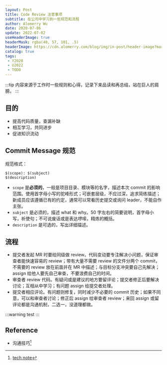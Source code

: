 ```yaml
---
layout: Post
title: Code Review 注意事项
subtitle: 在公司中学习到一些规范和流程
author: Alomerry Wu
date: 2020-07-06
update: 2022-07-02
useHeaderImage: true
headerMask: rgba(40, 57, 101, .5)
headerImage: https://cdn.alomerry.com/blog/img/in-post/header-image?max=64
catalog: true
tags:
 - Y2020
 - U2022
 - TODO
---
```


<!-- Description. -->

<!-- more -->

:::tip
内容来源于工作时一些规则和心得，记录下来品读和再总结，站在巨人的肩膀。
:::


## 目的

- 提高代码质量，查漏补缺
- 相互学习，共同进步
- 促进知识流动

## Commit Message 规范

规范格式：

```text
$(scope): $(subject)
$(description)
```

- `scope` 是**必须的**，一般是项目目录、模块等的名字，描述本次 commit 的影响范围。使用首字母小写的驼峰形式；可嵌套层级，不应过深，追求简练描述；新成员应该遵循已有的约定，通常可以常看历史提交或询问
  leader，不能自作主张。
- `subject` 是必须的，描述 what 和 why。50 字左右的简要说明，首字母小写，祈使句；不可说废话或是表达啰嗦，精炼的概括。
- `description` 是可选的，写出详细描述。

## 流程

- 提交者发起 MR 时要给同级做 review。代码变动要专注解决小问题，保证审查者能快速容易的 review；带有大量不需要 review 的文件分两个 commit，不需要的 review 放在前面并在 MR
  中描述；与目标分支冲突要自己先解决；assign 给他人要先自己审查，不要浪费自己的时间。
- 审查者 review 代码。有疑问或是建议的地方要留评论；提交者修正后要解决讨论；互相从中学习；有问题 assign 给提交者处理。
- 提交者相应评论。有问题则修复，同时减少不必要的 commit 历史；如果不同意，可以和审查者讨论；修正后 assign 给审查者 review；来回 assign 或留评论都是沟通机制，二选一，没道理都做。

:::warning
test
:::

## Reference

- 沟通技巧[^1]

[^1]: [tech note](https://github.com/inetfuture/technote)

